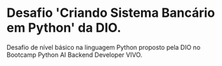
# Desafio 'Criando Sistema Bancário em Python' da DIO.

Desafio de nível básico na linguagem Python proposto pela DIO no Bootcamp Python AI Backend Developer VIVO.
